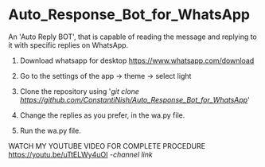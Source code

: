 # Auto_Response_Bot_for_WhatsApp

An 'Auto Reply BOT', that is capable of reading the message and replying to it with specific replies on WhatsApp.


1. Download whatsapp for desktop https://www.whatsapp.com/download


2. Go to the settings of the app -> theme -> select light


3. Clone the repository using '*git clone https://github.com/ConstantiNish/Auto_Response_Bot_for_WhatsApp*'


4. Change the replies as you prefer, in the wa.py file.


5. Run the wa.py file.



WATCH MY YOUTUBE VIDEO FOR COMPLETE PROCEDURE https://youtu.be/uTtELWy4uOI  *-channel link*

